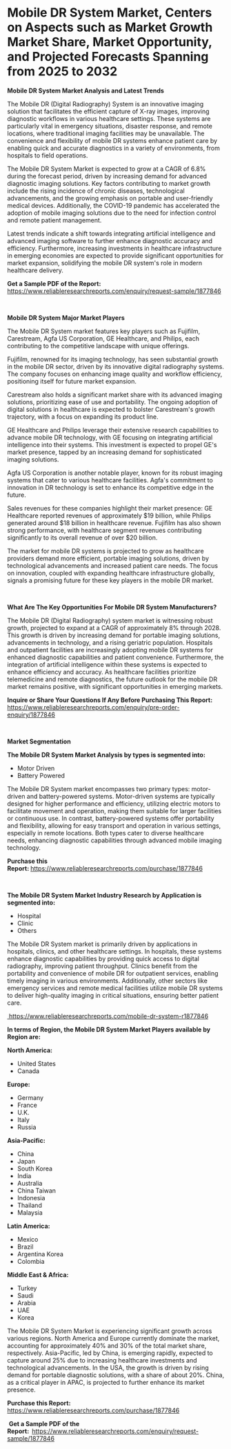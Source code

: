 <p><h1>Mobile DR System Market, Centers on Aspects such as Market Growth Market Share, Market Opportunity, and Projected Forecasts Spanning from 2025 to 2032</h1></p><p><strong>Mobile DR System Market Analysis and Latest Trends</strong></p>
<p><p>The Mobile DR (Digital Radiography) System is an innovative imaging solution that facilitates the efficient capture of X-ray images, improving diagnostic workflows in various healthcare settings. These systems are particularly vital in emergency situations, disaster response, and remote locations, where traditional imaging facilities may be unavailable. The convenience and flexibility of mobile DR systems enhance patient care by enabling quick and accurate diagnostics in a variety of environments, from hospitals to field operations.</p><p>The Mobile DR System Market is expected to grow at a CAGR of 6.8% during the forecast period, driven by increasing demand for advanced diagnostic imaging solutions. Key factors contributing to market growth include the rising incidence of chronic diseases, technological advancements, and the growing emphasis on portable and user-friendly medical devices. Additionally, the COVID-19 pandemic has accelerated the adoption of mobile imaging solutions due to the need for infection control and remote patient management.</p><p>Latest trends indicate a shift towards integrating artificial intelligence and advanced imaging software to further enhance diagnostic accuracy and efficiency. Furthermore, increasing investments in healthcare infrastructure in emerging economies are expected to provide significant opportunities for market expansion, solidifying the mobile DR system's role in modern healthcare delivery.</p></p>
<p><strong>Get a Sample PDF of the Report:&nbsp;</strong> <a href="https://www.reliableresearchreports.com/enquiry/request-sample/1877846?utm_campaign=2321&utm_medium=2&utm_source=Github&utm_content=ia&utm_term=13042025&utm_id=mobile-dr-system">https://www.reliableresearchreports.com/enquiry/request-sample/1877846</a></p>
<p>&nbsp;</p>
<p><strong>Mobile DR System Major Market Players</strong></p>
<p><p>The Mobile DR System market features key players such as Fujifilm, Carestream, Agfa US Corporation, GE Healthcare, and Philips, each contributing to the competitive landscape with unique offerings.</p><p>Fujifilm, renowned for its imaging technology, has seen substantial growth in the mobile DR sector, driven by its innovative digital radiography systems. The company focuses on enhancing image quality and workflow efficiency, positioning itself for future market expansion.</p><p>Carestream also holds a significant market share with its advanced imaging solutions, prioritizing ease of use and portability. The ongoing adoption of digital solutions in healthcare is expected to bolster Carestream's growth trajectory, with a focus on expanding its product line.</p><p>GE Healthcare and Philips leverage their extensive research capabilities to advance mobile DR technology, with GE focusing on integrating artificial intelligence into their systems. This investment is expected to propel GE's market presence, tapped by an increasing demand for sophisticated imaging solutions.</p><p>Agfa US Corporation is another notable player, known for its robust imaging systems that cater to various healthcare facilities. Agfa's commitment to innovation in DR technology is set to enhance its competitive edge in the future.</p><p>Sales revenues for these companies highlight their market presence: GE Healthcare reported revenues of approximately $19 billion, while Philips generated around $18 billion in healthcare revenue. Fujifilm has also shown strong performance, with healthcare segment revenues contributing significantly to its overall revenue of over $20 billion.</p><p>The market for mobile DR systems is projected to grow as healthcare providers demand more efficient, portable imaging solutions, driven by technological advancements and increased patient care needs. The focus on innovation, coupled with expanding healthcare infrastructure globally, signals a promising future for these key players in the mobile DR market.</p></p>
<p>&nbsp;</p>
<p><strong>What Are The Key Opportunities For Mobile DR System Manufacturers?</strong></p>
<p><p>The Mobile DR (Digital Radiography) system market is witnessing robust growth, projected to expand at a CAGR of approximately 8% through 2028. This growth is driven by increasing demand for portable imaging solutions, advancements in technology, and a rising geriatric population. Hospitals and outpatient facilities are increasingly adopting mobile DR systems for enhanced diagnostic capabilities and patient convenience. Furthermore, the integration of artificial intelligence within these systems is expected to enhance efficiency and accuracy. As healthcare facilities prioritize telemedicine and remote diagnostics, the future outlook for the mobile DR market remains positive, with significant opportunities in emerging markets.</p></p>
<p><strong>Inquire or Share Your Questions If Any Before Purchasing This Report:</strong> <a href="https://www.reliableresearchreports.com/enquiry/pre-order-enquiry/1877846?utm_campaign=2321&utm_medium=2&utm_source=Github&utm_content=ia&utm_term=13042025&utm_id=mobile-dr-system">https://www.reliableresearchreports.com/enquiry/pre-order-enquiry/1877846</a></p>
<p>&nbsp;</p>
<p><strong>Market Segmentation</strong></p>
<p><strong>The Mobile DR System Market Analysis by types is segmented into:</strong></p>
<p><ul><li>Motor Driven</li><li>Battery Powered</li></ul></p>
<p><p>The Mobile DR System market encompasses two primary types: motor-driven and battery-powered systems. Motor-driven systems are typically designed for higher performance and efficiency, utilizing electric motors to facilitate movement and operation, making them suitable for larger facilities or continuous use. In contrast, battery-powered systems offer portability and flexibility, allowing for easy transport and operation in various settings, especially in remote locations. Both types cater to diverse healthcare needs, enhancing diagnostic capabilities through advanced mobile imaging technology.</p></p>
<p><strong>Purchase this Report:&nbsp;</strong><a href="https://www.reliableresearchreports.com/purchase/1877846?utm_campaign=2321&utm_medium=2&utm_source=Github&utm_content=ia&utm_term=13042025&utm_id=mobile-dr-system">https://www.reliableresearchreports.com/purchase/1877846</a></p>
<p>&nbsp;</p>
<p><strong>The Mobile DR System Market Industry Research by Application is segmented into:</strong></p>
<p><ul><li>Hospital</li><li>Clinic</li><li>Others</li></ul></p>
<p><p>The Mobile DR System market is primarily driven by applications in hospitals, clinics, and other healthcare settings. In hospitals, these systems enhance diagnostic capabilities by providing quick access to digital radiography, improving patient throughput. Clinics benefit from the portability and convenience of mobile DR for outpatient services, enabling timely imaging in various environments. Additionally, other sectors like emergency services and remote medical facilities utilize mobile DR systems to deliver high-quality imaging in critical situations, ensuring better patient care.</p></p>
<p><a href="https://www.reliableresearchreports.com/mobile-dr-system-r1877846?utm_campaign=2321&utm_medium=2&utm_source=Github&utm_content=ia&utm_term=13042025&utm_id=mobile-dr-system">&nbsp;https://www.reliableresearchreports.com/mobile-dr-system-r1877846</a></p>
<p><strong>In terms of Region, the Mobile DR System Market Players available by Region are:</strong></p>
<p>
    <p> <strong> North America: </strong>
        <ul>
            <li>United States</li>
            <li>Canada</li>
        </ul>
        </p> 
    <p> <strong> Europe: </strong>
        <ul>
            <li>Germany</li>
            <li>France</li>
            <li>U.K.</li>
            <li>Italy</li>
            <li>Russia</li>
        </ul>
        </p> 
    <p> <strong> Asia-Pacific: </strong>
        <ul>
            <li>China</li>
            <li>Japan</li>
            <li>South Korea</li>
            <li>India</li>
            <li>Australia</li>
            <li>China Taiwan</li>
            <li>Indonesia</li>
            <li>Thailand</li>
            <li>Malaysia</li>
        </ul>
        </p> 
    <p> <strong> Latin America: </strong>
        <ul>
            <li>Mexico</li>
            <li>Brazil</li>
            <li>Argentina Korea</li>
            <li>Colombia</li>
        </ul>
        </p> 
    <p> <strong> Middle East & Africa: </strong>
        <ul>
            <li>Turkey</li>
            <li>Saudi</li>
            <li>Arabia</li>
            <li>UAE</li>
            <li>Korea</li>
        </ul>
    </p>
    </p>
<p><p>The Mobile DR System Market is experiencing significant growth across various regions. North America and Europe currently dominate the market, accounting for approximately 40% and 30% of the total market share, respectively. Asia-Pacific, led by China, is emerging rapidly, expected to capture around 25% due to increasing healthcare investments and technological advancements. In the USA, the growth is driven by rising demand for portable diagnostic solutions, with a share of about 20%. China, as a critical player in APAC, is projected to further enhance its market presence.</p></p>
<p><strong>Purchase this Report: </strong><a href="https://www.reliableresearchreports.com/purchase/1877846?utm_campaign=2321&utm_medium=2&utm_source=Github&utm_content=ia&utm_term=13042025&utm_id=mobile-dr-system">https://www.reliableresearchreports.com/purchase/1877846</a></p>
<p>&nbsp;<strong>Get a Sample PDF of the Report:&nbsp;&nbsp;</strong><a href="https://www.reliableresearchreports.com/enquiry/request-sample/1877846?utm_campaign=2321&utm_medium=2&utm_source=Github&utm_content=ia&utm_term=13042025&utm_id=mobile-dr-system">https://www.reliableresearchreports.com/enquiry/request-sample/1877846</a></p>
<p><strong></strong></p>
<p><p></p><p></p><p></p></p>